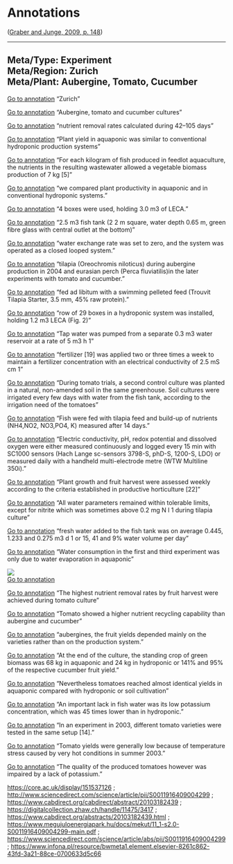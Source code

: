 # Annotations

([Graber and Junge, 2009, p. 148](zotero://select/library/items/W43EE2XX))

---  
Meta/Type: Experiment  
Meta/Region: Zurich  
Meta/Plant: Aubergine, Tomato, Cucumber  
---

[Go to annotation](zotero://open-pdf/library/items/JBXVQ9V7?page=148&annotation=9P2ZL6E2) “Zurich”

[Go to annotation](zotero://open-pdf/library/items/JBXVQ9V7?page=148&annotation=DCINBB52) “Aubergine, tomato and cucumber cultures”

[Go to annotation](zotero://open-pdf/library/items/JBXVQ9V7?page=148&annotation=D3V5UBFW) “nutrient removal rates calculated during 42–105 days”

[Go to annotation](zotero://open-pdf/library/items/JBXVQ9V7?page=148&annotation=RKVLVC2D) “Plant yield in aquaponic was similar to conventional hydroponic production systems”

[Go to annotation](zotero://open-pdf/library/items/JBXVQ9V7?page=149&annotation=Y5TINYGL) “For each kilogram of fish produced in feedlot aquaculture, the nutrients in the resulting wastewater allowed a vegetable biomass production of 7 kg [5]”

[Go to annotation](zotero://open-pdf/library/items/JBXVQ9V7?page=149&annotation=QGIPLP8P) “we compared plant productivity in aquaponic and in conventional hydroponic systems.”

[Go to annotation](zotero://open-pdf/library/items/JBXVQ9V7?page=150&annotation=98SSV9A2) “4 boxes were used, holding 3.0 m3 of LECA.”

[Go to annotation](zotero://open-pdf/library/items/JBXVQ9V7?page=150&annotation=ZRM3GU69) “2.5 m3 fish tank (2 2 m square, water depth 0.65 m, green fibre glass with central outlet at the bottom)”

[Go to annotation](zotero://open-pdf/library/items/JBXVQ9V7?page=150&annotation=DE54CT9Y) “water exchange rate was set to zero, and the system was operated as a closed looped system.”

[Go to annotation](zotero://open-pdf/library/items/JBXVQ9V7?page=150&annotation=YK7I5AFZ) “tilapia (Oreochromis niloticus) during aubergine production in 2004 and eurasian perch (Perca fluviatilis)in the later experiments with tomato and cucumber.”

[Go to annotation](zotero://open-pdf/library/items/JBXVQ9V7?page=150&annotation=NEBBFKNU) “fed ad libitum with a swimming pelleted feed (Trouvit Tilapia Starter, 3.5 mm, 45% raw protein).”

[Go to annotation](zotero://open-pdf/library/items/JBXVQ9V7?page=150&annotation=5B2V53MD) “row of 29 boxes in a hydroponic system was installed, holding 1.2 m3 LECA (Fig. 2)”

[Go to annotation](zotero://open-pdf/library/items/JBXVQ9V7?page=150&annotation=FL5JJYWP) “Tap water was pumped from a separate 0.3 m3 water reservoir at a rate of 5 m3 h 1”

[Go to annotation](zotero://open-pdf/library/items/JBXVQ9V7?page=151&annotation=Q49BTC9H) “fertilizer [19] was applied two or three times a week to maintain a fertilizer concentration with an electrical conductivity of 2.5 mS cm 1”

[Go to annotation](zotero://open-pdf/library/items/JBXVQ9V7?page=151&annotation=3TEVCPMV) “During tomato trials, a second control culture was planted in a natural, non-amended soil in the same greenhouse. Soil cultures were irrigated every few days with water from the fish tank, according to the irrigation need of the tomatoes”

[Go to annotation](zotero://open-pdf/library/items/JBXVQ9V7?page=151&annotation=9BD6GTUZ) “Fish were fed with tilapia feed and build-up of nutrients (NH4,NO2, NO3,PO4, K) measured after 14 days.”

[Go to annotation](zotero://open-pdf/library/items/JBXVQ9V7?page=152&annotation=AUTKKBJC) “Electric conductivity, pH, redox potential and dissolved oxygen were either measured continuously and logged every 15 min with SC1000 sensors (Hach Lange sc-sensors 3798-S, phD-S, 1200-S, LDO) or measured daily with a handheld multi-electrode metre (WTW Multiline 350i).”

[Go to annotation](zotero://open-pdf/library/items/JBXVQ9V7?page=152&annotation=JLTA393C) “Plant growth and fruit harvest were assessed weekly according to the criteria established in productive horticulture [22]”

[Go to annotation](zotero://open-pdf/library/items/JBXVQ9V7?page=152&annotation=PEPFBQZ4) “All water parameters remained within tolerable limits, except for nitrite which was sometimes above 0.2 mg N l 1 during tilapia culture”

[Go to annotation](zotero://open-pdf/library/items/JBXVQ9V7?page=152&annotation=BKCE2ASZ) “fresh water added to the fish tank was on average 0.445, 1.233 and 0.275 m3 d 1 or 15, 41 and 9% water volume per day”

[Go to annotation](zotero://open-pdf/library/items/JBXVQ9V7?page=152&annotation=JP2G2HE8) “Water consumption in the first and third experiment was only due to water evaporation in aquaponic”

![](2APPRVLW.png)  
[Go to annotation](zotero://open-pdf/library/items/JBXVQ9V7?page=153&annotation=2APPRVLW)

[Go to annotation](zotero://open-pdf/library/items/JBXVQ9V7?page=154&annotation=3NLT7SFZ) “The highest nutrient removal rates by fruit harvest were achieved during tomato culture”

[Go to annotation](zotero://open-pdf/library/items/JBXVQ9V7?page=154&annotation=Z66ZYZRI) “Tomato showed a higher nutrient recycling capability than aubergine and cucumber”

[Go to annotation](zotero://open-pdf/library/items/JBXVQ9V7?page=154&annotation=BXCBRU7V) “aubergines, the fruit yields depended mainly on the varieties rather than on the production system.”

[Go to annotation](zotero://open-pdf/library/items/JBXVQ9V7?page=154&annotation=GA8HWV8E) “At the end of the culture, the standing crop of green biomass was 68 kg in aquaponic and 24 kg in hydroponic or 141% and 95% of the respective cucumber fruit yield.”

[Go to annotation](zotero://open-pdf/library/items/JBXVQ9V7?page=154&annotation=DKDES84A) “Nevertheless tomatoes reached almost identical yields in aquaponic compared with hydroponic or soil cultivation”

[Go to annotation](zotero://open-pdf/library/items/JBXVQ9V7?page=154&annotation=4RGS57VK) “An important lack in fish water was its low potassium concentration, which was 45 times lower than in hydroponic.”

[Go to annotation](zotero://open-pdf/library/items/JBXVQ9V7?page=155&annotation=9CHPXLAG) “In an experiment in 2003, different tomato varieties were tested in the same setup [14].”

[Go to annotation](zotero://open-pdf/library/items/JBXVQ9V7?page=155&annotation=KBHBIF3X) “Tomato yields were generally low because of temperature stress caused by very hot conditions in summer 2003.”

[Go to annotation](zotero://open-pdf/library/items/JBXVQ9V7?page=155&annotation=T6FZFCN7) “The quality of the produced tomatoes however was impaired by a lack of potassium.”

https://core.ac.uk/display/151537126 ; http://www.sciencedirect.com/science/article/pii/S0011916409004299 ; https://www.cabdirect.org/cabdirect/abstract/20103182439 ; https://digitalcollection.zhaw.ch/handle/11475/3417 ; https://www.cabdirect.org/abstracts/20103182439.html ; https://www.megujuloenergiapark.hu/docs/mekut/11_1-s2.0-S0011916409004299-main.pdf ; https://www.sciencedirect.com/science/article/abs/pii/S0011916409004299 ; https://www.infona.pl/resource/bwmeta1.element.elsevier-8261c862-43fd-3a21-88ce-0700633d5c66